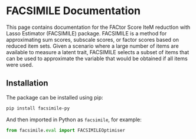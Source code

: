 # FACSIMILE Documentation

This page contains documentation for the FACtor Score IteM reductIon with Lasso Estimator (FACSIMILE) package. FACSIMILE is a method for approximating sum scores, subscale scores, or factor scores based on reduced item sets. Given a scenario where a large number of items are available to measure a latent trait, FACSIMILE selects a subset of items that can be used to approximate the variable that would be obtained if all items were used.

## Installation

The package can be installed using pip:

```bash
pip install facsimile-py
```

And then imported in Python as `facsimile`, for example:

```python
from facsimile.eval import FACSIMILEOptimiser
```
